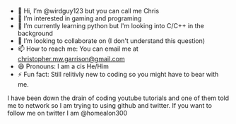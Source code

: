 - 👋 Hi, I’m @wirdguy123 but you can call me Chris
- 👀 I’m interested in gaming and programing
- 🌱 I’m currently learning python but I'm looking into C/C++ in the background
- 💞️ I’m looking to collaborate on (I don't understand this question)
- 📫 How to reach me: You can email me at christopher.mw.garrison@gmail.com
- 😄 Pronouns: I am a cis He/Him
- ⚡ Fun fact: Still relitivly new to coding so you might have to bear with me.


I have been down the drain of coding youtube tutorials and one of them told me to network so I am trying to using github and twitter.
If you want to follow me on twitter I am @homealon300

<!---
wirdguy123/wirdguy123 is a ✨ special ✨ repository because its `README.md` (this file) appears on your GitHub profile.
You can click the Preview link to take a look at your changes.
--->
